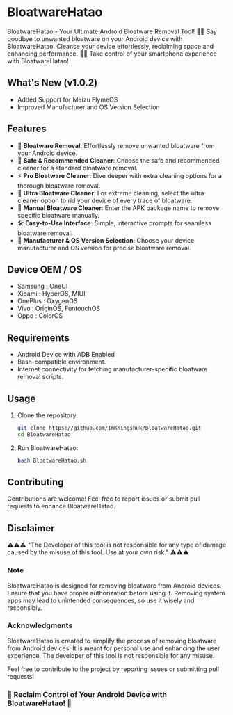 # BloatwareHatao

BloatwareHatao - Your Ultimate Android Bloatware Removal Tool! 📱✨ Say goodbye to unwanted bloatware on your Android device with BloatwareHatao. Cleanse your device effortlessly, reclaiming space and enhancing performance. 💪✨ Take control of your smartphone experience with BloatwareHatao!

## What's New (v1.0.2)

- Added Support for Meizu FlymeOS
- Improved Manufacturer and OS Version Selection

## Features

- 📱 **Bloatware Removal**: Effortlessly remove unwanted bloatware from your Android device.
- 💪 **Safe & Recommended Cleaner**: Choose the safe and recommended cleaner for a standard bloatware removal.
- ⚡ **Pro Bloatware Cleaner**: Dive deeper with extra cleaning options for a thorough bloatware removal.
- 🌟 **Ultra Bloatware Cleaner**: For extreme cleaning, select the ultra cleaner option to rid your device of every trace of bloatware.
- 💼 **Manual Bloatware Cleaner**: Enter the APK package name to remove specific bloatware manually.
- 🛠️ **Easy-to-Use Interface**: Simple, interactive prompts for seamless bloatware removal.
- 📁 **Manufacturer & OS Version Selection**: Choose your device manufacturer and OS version for precise bloatware removal.

## Device OEM / OS

- Samsung : OneUI
- Xioami : HyperOS, MIUI
- OnePlus : OxygenOS
- Vivo : OriginOS, FuntouchOS
- Oppo : ColorOS

## Requirements

- Android Device with ADB Enabled
- Bash-compatible environment.
- Internet connectivity for fetching manufacturer-specific bloatware removal scripts.

## Usage

1. Clone the repository:

   ```bash
   git clone https://github.com/ImKKingshuk/BloatwareHatao.git
   cd BloatwareHatao
   ```

2. Run BloatwareHatao:

   ```bash
   bash BloatwareHatao.sh
   ```

## Contributing

Contributions are welcome! Feel free to report issues or submit pull requests to enhance BloatwareHatao.

## Disclaimer

⚠️⚠️⚠️ "The Developer of this tool is not responsible for any type of damage caused by the misuse of this tool. Use at your own risk." ⚠️⚠️⚠️

### Note

BloatwareHatao is designed for removing bloatware from Android devices. Ensure that you have proper authorization before using it. Removing system apps may lead to unintended consequences, so use it wisely and responsibly.

### Acknowledgments

BloatwareHatao is created to simplify the process of removing bloatware from Android devices. It is meant for personal use and enhancing the user experience. The developer of this tool is not responsible for any misuse.

Feel free to contribute to the project by reporting issues or submitting pull requests!

### 💪 Reclaim Control of Your Android Device with BloatwareHatao! 💪
